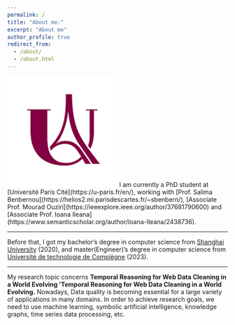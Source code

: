 ```yaml
---
permalink: /
title: "About me:"
excerpt: "About me"
author_profile: true
redirect_from: 
  - /about/
  - /about.html
---
```


<img src="../images/upcite_logo.png" width="50%" height="50%">
I am currently a PhD student at [Université Paris Cité](https://u-paris.fr/en/), working with [Prof. Salima Benbernou](https://helios2.mi.parisdescartes.fr/~sbenbern/), [Associate Prof. Mourad Ouziri](https://ieeexplore.ieee.org/author/37681790600) and [Associate Prof. Ioana Ileana](https://www.semanticscholar.org/author/Ioana-Ileana/2438736). 

------

Before that, I got my bachelor’s degree in computer science from [Shanghai University](https://en.shu.edu.cn/) (2020), and master(Engineer)’s degree in computer science from [Université de technologie de Compiègne](https://www.utc.fr/en/) (2023).

------

My research topic concerns **Temporal Reasoning for Web Data Cleaning in a World Evolving 'Temporal Reasoning for Web Data Cleaning in a World Evolving.** Nowadays, Data quality is becoming essential for a large variety of applications in many domains. In order to achieve research goals, we need to use machine learning, symbolic artificial intelligence, knowledge graphs, time series data processing, etc.
